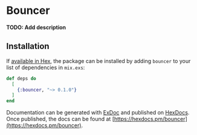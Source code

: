 # Bouncer

**TODO: Add description**

## Installation

If [available in Hex](https://hex.pm/docs/publish), the package can be installed
by adding `bouncer` to your list of dependencies in `mix.exs`:

```elixir
def deps do
  [
    {:bouncer, "~> 0.1.0"}
  ]
end
```

Documentation can be generated with [ExDoc](https://github.com/elixir-lang/ex_doc)
and published on [HexDocs](https://hexdocs.pm). Once published, the docs can
be found at [https://hexdocs.pm/bouncer](https://hexdocs.pm/bouncer).

